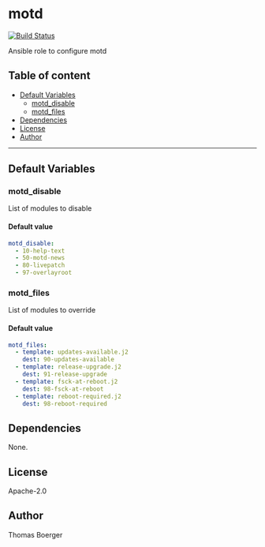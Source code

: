 # motd

[![Build Status](https://cloud.drone.io/api/badges/rolehippie/motd/status.svg)](https://cloud.drone.io/rolehippie/motd)

Ansible role to configure motd

## Table of content

* [Default Variables](#default-variables)
  * [motd_disable](#motd_disable)
  * [motd_files](#motd_files)
* [Dependencies](#dependencies)
* [License](#license)
* [Author](#author)

---

## Default Variables

### motd_disable

List of modules to disable

#### Default value

```YAML
motd_disable:
  - 10-help-text
  - 50-motd-news
  - 80-livepatch
  - 97-overlayroot
```

### motd_files

List of modules to override

#### Default value

```YAML
motd_files:
  - template: updates-available.j2
    dest: 90-updates-available
  - template: release-upgrade.j2
    dest: 91-release-upgrade
  - template: fsck-at-reboot.j2
    dest: 98-fsck-at-reboot
  - template: reboot-required.j2
    dest: 98-reboot-required
```

## Dependencies

None.

## License

Apache-2.0

## Author

Thomas Boerger
